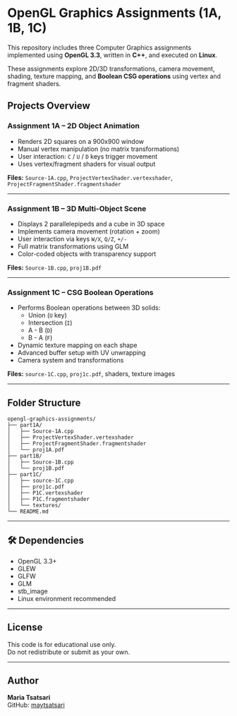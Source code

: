#  OpenGL Graphics Assignments (1A, 1B, 1C)

This repository includes three Computer Graphics assignments implemented using **OpenGL 3.3**, written in **C++**, and executed on **Linux**.

These assignments explore 2D/3D transformations, camera movement, shading, texture mapping, and **Boolean CSG operations** using vertex and fragment shaders.


##  Projects Overview

###  Assignment 1A – 2D Object Animation
- Renders 2D squares on a 900x900 window
- Manual vertex manipulation (no matrix transformations)
- User interaction: `C` / `U` / `D` keys trigger movement
- Uses vertex/fragment shaders for visual output

**Files:** `Source-1A.cpp`, `ProjectVertexShader.vertexshader`, `ProjectFragmentShader.fragmentshader`

---

###  Assignment 1B – 3D Multi-Object Scene
- Displays 2 parallelepipeds and a cube in 3D space
- Implements camera movement (rotation + zoom)
- User interaction via keys `W/X`, `Q/Z`, `+/-`
- Full matrix transformations using GLM
- Color-coded objects with transparency support

**Files:** `Source-1B.cpp`, `proj1B.pdf`

---

###  Assignment 1C – CSG Boolean Operations
- Performs Boolean operations between 3D solids:
  - Union (`U` key)
  - Intersection (`I`)
  - A - B (`D`)
  - B - A (`F`)
- Dynamic texture mapping on each shape
- Advanced buffer setup with UV unwrapping
- Camera system and transformations

**Files:** `source-1C.cpp`, `proj1c.pdf`, shaders, texture images

---

##  Folder Structure

```
opengl-graphics-assignments/
├── part1A/
│   ├── Source-1A.cpp
│   ├── ProjectVertexShader.vertexshader
│   ├── ProjectFragmentShader.fragmentshader
│   └── proj1A.pdf
├── part1B/
│   ├── Source-1B.cpp
│   └── proj1B.pdf
├── part1C/
│   ├── source-1C.cpp
│   ├── proj1c.pdf
│   ├── P1C.vertexshader
│   ├── P1C.fragmentshader
│   └── textures/
└── README.md
```

---

## 🛠️ Dependencies

- OpenGL 3.3+
- GLEW
- GLFW
- GLM
- stb_image
- Linux environment recommended


---

##  License

This code is for educational use only.  
Do not redistribute or submit as your own.

---

##  Author

**Maria Tsatsari**  
GitHub: [maytsatsari](https://github.com/maytsatsari)
